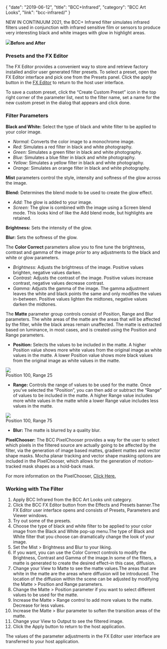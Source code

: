 {
"date": "2019-06-12",
"title": "BCC+Infrared",
"category": "BCC Art Looks",
"link": "bcc-infrared/"
}

 NEW IN CONTINUUM 2021, the BCC+ Infrared filter simulates infrared filters used in conjunction with infrared sensitive film or sensors to produce very interesting black and white images with glow in highlight areas.



![](https://borisfx-com-res.cloudinary.com/image/upload//documentation/continuum/uploads/2020/10/Image_252.png)**Before and After**  

### Presets and the FX Editor


The FX Editor provides a convenient way to store and retrieve factory installed and/or user generated filter presets. To select a preset, open the FX Editor interface and pick one from the Presets panel. Click the apply button in the [FX Editor](/documentation/continuum/bcc-fx-editor) to return to the host user interface. 


To save a custom preset, click the “Create Custom Preset” icon in the top right corner of the parameter list, next to the filter name, set a name for the new custom preset in the dialog that appears and click done. 


### Filter Parameters


**Black and White:** Select the type of black and white filter to be applied to your color image.


* *Normal:* Converts the color image to a monochrome image.
* *Red:* Simulates a red filter in black and white photography.
* *Green:* Simulates a green filter in black and white photography.
* *Blue:* Simulates a blue filter in black and white photography.
* *Yellow:* Simulates a yellow filter in black and white photography.
* *Orange:* Simulates an orange filter in black and white photography.


**Mist** parameters control the style, intensity and softness of the glow across the image.


**Blend:** Determines the blend mode to be used to create the glow effect.


* *Add:* The glow is added to your image.
* *Screen:* The glow is combined with the image using a Screen blend mode. This looks kind of like the Add blend mode, but highlights are retained.


**Brightness:** Sets the intensity of the glow.


**Blur:** Sets the softness of the glow.


The **Color Correct** parameters allow you to fine tune the brightness, contrast and gamma of the image *prior* to any adjustments to the black and white or glow parameters.


* *Brightness:* Adjusts the brightness of the image. Positive values brighten, negative values darken.
* *Contrast:* Adjusts the contrast of the image. Positive values increase contrast, negative values decrease contrast.
* *Gamma:* Adjusts the gamma of the image. The gamma adjustment leaves the white and black points the same and only modifies the values in-between. Positive values lighten the midtones, negative values darken the midtones.


The **Matte** parameter group controls consist of Position, Range and Blur parameters. The white areas of the matte are the areas that will be affected by the filter, while the black areas remain unaffected. The matte is extracted based on luminance, in most cases, and is created using the Position and Range parameters.


* **Position:** Selects the values to be included in the matte. A higher Position value shows more white values from the original image as white values in the matte. A lower Position value shows more black values from the original image as white values in the matte.


![](https://borisfx-com-res.cloudinary.com/image/upload//documentation/continuum/uploads/2020/10/Image_172.png)   
Position 100, Range 25   

* **Range:** Controls the range of values to be used for the matte. Once you’ve selected the “Position”, you can then add or subtract the “Range” of values to be included in the matte. A higher Range value includes more white values in the matte while a lower Range value includes less values in the matte.


![](https://borisfx-com-res.cloudinary.com/image/upload//documentation/continuum/uploads/2020/10/Image_174.png)   
Position 100, Range 75 
* **Blur:** The matte is blurred by a quality blur.


**PixelChooser:**  The BCC PixelChooser provides a way for the user to select which pixels in the filtered source are actually going to be affected by the filter, via the generation of image based mattes, gradient mattes and vector shape masks. Mocha planar tracking and vector shape masking options are included in the PixelChooser, which allows for the generation of motion-tracked mask shapes as a hold-back mask. 


For more information on the PixelChooser, [Click Here.﻿](/documentation/continuum/)


### Working with The Filter


1. Apply BCC Infrared from the BCC Art Looks unit category.
2. Click the BCC FX Editor button from the Effects and Presets banner.The FX Editor user interface opens and consists of Presets, Parameters and Viewer windows.
3. Try out some of the presets.
4. Choose the type of black and white filter to be applied to your color image from the Black and White pop-up menu.The type of Black and White filter that you choose can dramatically change the look of your image.
5. Set the Mist > Brightness and Blur to your liking.
6. If you want, you can use the Color Correct controls to modify the Brightness, Contrast and Gamma of the image.In some of the filters, a matte is generated to create the desired effect–in this case, diffusion.
7. Change your View to Matte to see the matte values.The areas that are white in the matte are the areas where diffusion will be introduced. The location of the diffusion within the scene can be adjusted by modifying the Matte > Position and Range parameters.
8. Change the Matte > Position parameter if you want to select different values to be used for the matte.
9. Increase the Matte > Range control to add more values to the matte. Decrease for less values.
10. Increase the Matte > Blur parameter to soften the transition areas of the matte.
11. Change your View to Output to see the filtered image.
12. Click the Apply button to return to the host application.


The values of the parameter adjustments in the FX Editor user interface are transferred to your host application.



 